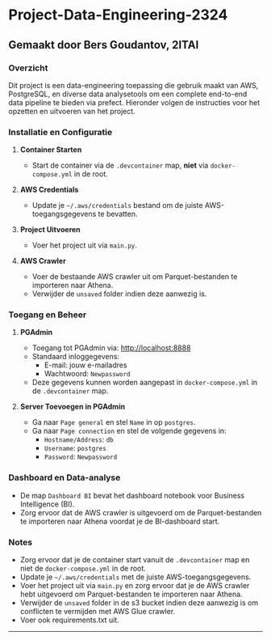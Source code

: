 # Project-Data-Engineering-2324

## Gemaakt door Bers Goudantov, 2ITAI

### Overzicht

Dit project is een data-engineering toepassing die gebruik maakt van AWS, PostgreSQL, en diverse data analysetools om een complete end-to-end data pipeline te bieden via prefect. Hieronder volgen de instructies voor het opzetten en uitvoeren van het project.

### Installatie en Configuratie

1. **Container Starten**

   - Start de container via de `.devcontainer` map, **niet** via `docker-compose.yml` in de root.

2. **AWS Credentials**

   - Update je `~/.aws/credentials` bestand om de juiste AWS-toegangsgegevens te bevatten.

3. **Project Uitvoeren**

   - Voer het project uit via `main.py`.

4. **AWS Crawler**
   - Voer de bestaande AWS crawler uit om Parquet-bestanden te importeren naar Athena.
   - Verwijder de `unsaved` folder indien deze aanwezig is.

### Toegang en Beheer

1. **PGAdmin**

   - Toegang tot PGAdmin via: [http://localhost:8888](http://localhost:8888)
   - Standaard inloggegevens:
     - E-mail: jouw e-mailadres
     - Wachtwoord: `Newpassword`
   - Deze gegevens kunnen worden aangepast in `docker-compose.yml` in de `.devcontainer` map.

2. **Server Toevoegen in PGAdmin**
   - Ga naar `Page general` en stel `Name` in op `postgres`.
   - Ga naar `Page connection` en stel de volgende gegevens in:
     - `Hostname/Address`: `db`
     - `Username`: `postgres`
     - `Password`: `Newpassword`

### Dashboard en Data-analyse

- De map `Dashboard BI` bevat het dashboard notebook voor Business Intelligence (BI).
- Zorg ervoor dat de AWS crawler is uitgevoerd om de Parquet-bestanden te importeren naar Athena voordat je de BI-dashboard start.

### Notes

- Zorg ervoor dat je de container start vanuit de `.devcontainer` map en niet de `docker-compose.yml` in de root.
- Update je `~/.aws/credentials` met de juiste AWS-toegangsgegevens.
- Voer het project uit via `main.py` en zorg ervoor dat je de AWS crawler hebt uitgevoerd om Parquet-bestanden te importeren naar Athena.
- Verwijder de `unsaved` folder in de s3 bucket indien deze aanwezig is om conflicten te vermijden met AWS Glue crawler.
- Voer ook requirements.txt uit.

---
